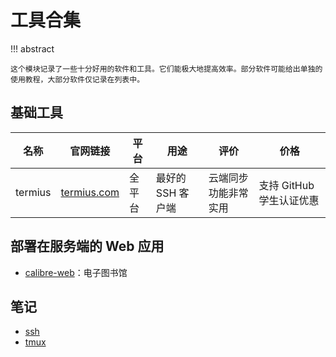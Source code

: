 # 工具合集

<!-- prettier-ignore-start -->
!!! abstract
    
    这个模块记录了一些十分好用的软件和工具。它们能极大地提高效率。部分软件可能给出单独的使用教程，大部分软件仅记录在列表中。
<!-- prettier-ignore-end -->

## 基础工具

| 名称 | 官网链接 | 平台 | 用途 | 评价 | 价格 |
| - | - | - | - | - | - |
| termius | [termius.com](https://termius.com/) | 全平台 | 最好的 SSH 客户端 | 云端同步功能非常实用 | 支持 GitHub 学生认证优惠 |

## 部署在服务端的 Web 应用

- [calibre-web](https://github.com/janeczku/calibre-web)：电子图书馆

## 笔记

- [ssh](ssh.md)
- [tmux](tmux.md)
